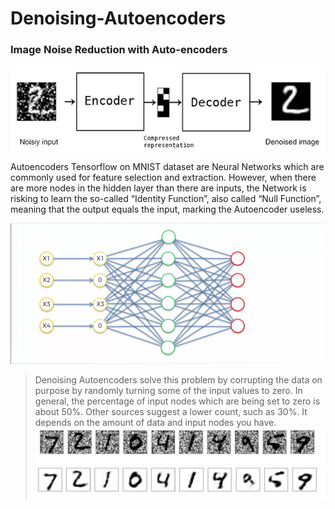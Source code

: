 # Denoising-Autoencoders
### Image Noise Reduction with Auto-encoders

![](https://github.com/PriyaJ28/Denoising-Autoencoders---Tensorflow/blob/master/keras_denoising_autoencoder_overview.png)

Autoencoders Tensorflow on MNIST dataset are Neural Networks which are commonly used for feature selection and extraction. However, when there are more nodes in the hidden layer than there are inputs, the Network is risking to learn the so-called “Identity Function”, also called “Null Function”, meaning that the output equals the input, marking the Autoencoder useless.

![](https://github.com/PriyaJ28/Denoising-Autoencoders---Tensorflow/blob/master/model%20pic.png)

>Denoising Autoencoders solve this problem by corrupting the data on purpose by randomly turning some of the input values to zero. In general, the percentage of input nodes which are being set to zero is about 50%. Other sources suggest a lower count, such as 30%. It depends on the amount of data and input nodes you have.
![](https://github.com/PriyaJ28/Denoising-Autoencoders---Tensorflow/blob/master/demo-%20initial.png)
![](https://github.com/PriyaJ28/Denoising-Autoencoders---Tensorflow/blob/master/demo-%20decoded.jpg)
